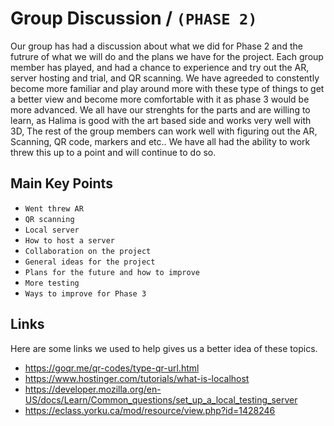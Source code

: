 # Group Discussion / `(PHASE 2)`


Our group has had a discussion about what we did for Phase 2 and the futrure of what we will do and the plans we have for the project. Each group member has played,
and had a chance to experience and try out the AR, server hosting and trial, and QR scanning. We have agreeded to constently become more familiar and play around more
with these type of things to get a better view and become more comfortable with it as phase 3 would be more advanced. We all have our strenghts for the parts and 
are willing to learn, as Halima is good with the art based side and works very well with 3D, The rest of the group members can work well with figuring out the AR,
Scanning, QR code, markers and etc.. We have all had the ability to work threw this up to a point and will continue to do so.


## Main Key Points

- `Went threw AR`
- `QR scanning`
- `Local server`
- `How to host a server`
- `Collaboration on the project`
- `General ideas for the project`
- `Plans for the future and how to improve`
- `More testing`
- `Ways to improve for Phase 3`


## Links

Here are some links we used to help gives us a better idea of these topics.

- https://goqr.me/qr-codes/type-qr-url.html
- https://www.hostinger.com/tutorials/what-is-localhost
- https://developer.mozilla.org/en-US/docs/Learn/Common_questions/set_up_a_local_testing_server
- https://eclass.yorku.ca/mod/resource/view.php?id=1428246
